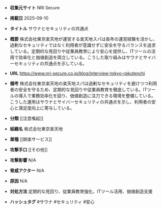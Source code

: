 - **収集元サイト**
NRI Secure

- **掲載日**
2025-09-10

- **タイトル**
サウナとセキュリティの共通点

- **概要**
株式会社東京楽天地が運営する楽天地スパは長年の運営経験を活かし、過剰なセキュリティではなく利用者が意識せずに安全を守るバランスを追求している。定期的な見回りや従業員教育により安心を提供し、ITツールの活用で効率化と価値創造を両立している。こうした取り組みはサウナとサイバーセキュリティの共通点を示している。

- **URL**
https://www.nri-secure.co.jp/blog/interview-tokyo-rakutenchi

- **備考**
株式会社東京楽天地の楽天地スパは過剰なセキュリティを避けつつ利用者の安全を守るため、定期的な見回りや従業員教育を徹底している。ITツールの導入で業務効率化を図り、価値創造に注力できる環境を整備している。こうした運用はサウナとサイバーセキュリティの共通点を示し、利用者の安心と満足度向上に寄与している。

- **分類**
[[注意喚起]]

- **組織名**
株式会社東京楽天地

- **業種**
[[娯楽サービス]]

- **攻撃手口**
[[その他]]

- **攻撃影響**
N/A

- **脅威アクター**
N/A

- **原因**
N/A

- **対処方法**
定期的な見回り、従業員教育強化、ITツール活用、価値創造支援

- **ハッシュタグ**
#サウナ #セキュリティ #安心
